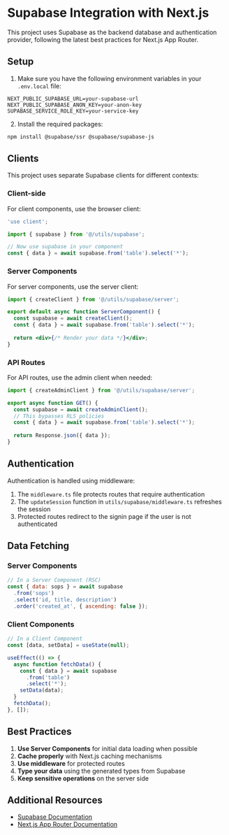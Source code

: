 # Supabase Integration with Next.js

This project uses Supabase as the backend database and authentication provider, following the latest best practices for Next.js App Router.

## Setup

1. Make sure you have the following environment variables in your `.env.local` file:

```
NEXT_PUBLIC_SUPABASE_URL=your-supabase-url
NEXT_PUBLIC_SUPABASE_ANON_KEY=your-anon-key
SUPABASE_SERVICE_ROLE_KEY=your-service-key
```

2. Install the required packages:

```bash
npm install @supabase/ssr @supabase/supabase-js
```

## Clients

This project uses separate Supabase clients for different contexts:

### Client-side

For client components, use the browser client:

```jsx
'use client';

import { supabase } from '@/utils/supabase';

// Now use supabase in your component
const { data } = await supabase.from('table').select('*');
```

### Server Components

For server components, use the server client:

```jsx
import { createClient } from '@/utils/supabase/server';

export default async function ServerComponent() {
  const supabase = await createClient();
  const { data } = await supabase.from('table').select('*');
  
  return <div>{/* Render your data */}</div>;
}
```

### API Routes

For API routes, use the admin client when needed:

```jsx
import { createAdminClient } from '@/utils/supabase/server';

export async function GET() {
  const supabase = await createAdminClient();
  // This bypasses RLS policies
  const { data } = await supabase.from('table').select('*');
  
  return Response.json({ data });
}
```

## Authentication

Authentication is handled using middleware:

1. The `middleware.ts` file protects routes that require authentication
2. The `updateSession` function in `utils/supabase/middleware.ts` refreshes the session
3. Protected routes redirect to the signin page if the user is not authenticated

## Data Fetching

### Server Components

```jsx
// In a Server Component (RSC)
const { data: sops } = await supabase
  .from('sops')
  .select('id, title, description')
  .order('created_at', { ascending: false });
```

### Client Components

```jsx
// In a Client Component
const [data, setData] = useState(null);

useEffect(() => {
  async function fetchData() {
    const { data } = await supabase
      .from('table')
      .select('*');
    setData(data);
  }
  fetchData();
}, []);
```

## Best Practices

1. **Use Server Components** for initial data loading when possible
2. **Cache properly** with Next.js caching mechanisms
3. **Use middleware** for protected routes
4. **Type your data** using the generated types from Supabase
5. **Keep sensitive operations** on the server side

## Additional Resources

- [Supabase Documentation](https://supabase.com/docs)
- [Next.js App Router Documentation](https://nextjs.org/docs/app) 